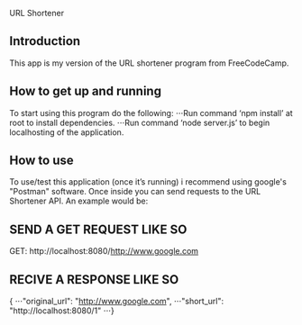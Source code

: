 URL Shortener


Introduction
------------------
This app is my version of the URL shortener program from FreeCodeCamp. 
 
How to get up and running
-----------------
To start using this program do the following:
⋅⋅⋅Run command ‘npm install’ at root to install dependencies.
⋅⋅⋅Run command ‘node server.js’ to begin localhosting of the application.
 
How to use
----------------
To use/test this application (once it’s running) i recommend using google's "Postman" software. Once inside you can send requests to the URL Shortener API. An example would be:

SEND A GET REQUEST LIKE SO 
----------------------------
GET: http://localhost:8080/http://www.google.com

RECIVE A RESPONSE LIKE SO 
----------------------------
{
  ⋅⋅⋅"original_url": "http://www.google.com",
  ⋅⋅⋅"short_url": "http://localhost:8080/1"
⋅⋅⋅}
